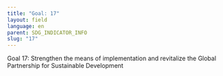 ```yaml
---
title: "Goal: 17"
layout: field
language: en
parent: SDG_INDICATOR_INFO
slug: "17"
---
```

Goal 17: Strengthen the means of implementation and revitalize the Global Partnership for Sustainable Development